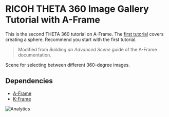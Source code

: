 # RICOH THETA 360 Image Gallery Tutorial with A-Frame

This is the second THETA 360 tutorial on A-Frame. The 
[first tutorial](https://github.com/theta360developers/aframe-demo) 
covers creating a sphere. Recommend you start with the first tutorial.

> Modified from *Building an Advanced Scene* guide of the A-Frame documentation.

Scene for selecting between different 360-degree images.

## Dependencies

- [A-Frame](https://github.com/aframevr/aframe)
- [K-Frame](https://github.com/ngokevin/k-frame)

![Analytics](https://ga-beacon.appspot.com/UA-73311422-5/360gallery)
